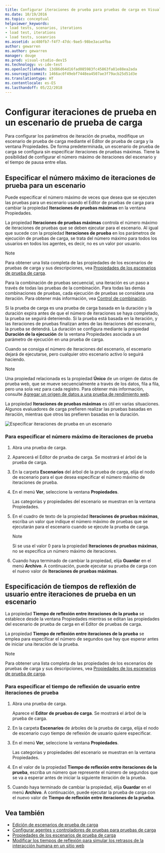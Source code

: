 ```yaml
---
title: Configurar iteraciones de prueba para pruebas de carga en Visual Studio
ms.date: 10/19/2016
ms.topic: conceptual
helpviewer_keywords:
- load tests, scenarios, iterations
- load test, iterations
- load tests, sceanrios
ms.assetid: ac480fb7-f4f7-47dc-9ae5-98be3aca4fba
author: gewarren
ms.author: gewarren
manager: douge
ms.prod: visual-studio-dev15
ms.technology: vs-ide-test
ms.openlocfilehash: 13d86d64d16fad085983fc45863fa81e88ea2ada
ms.sourcegitcommit: 1466ac0f49ebf7448ea4507ae3f79acb25d51d3e
ms.translationtype: HT
ms.contentlocale: es-ES
ms.lasthandoff: 05/22/2018
---
```

# <a name="configure-test-iterations-in-a-load-test-scenario"></a>Configurar iteraciones de prueba en un escenario de prueba de carga

Para configurar los parámetros de iteración de prueba, modifique un escenario de prueba de carga mediante el Editor de prueba de carga y la ventana Propiedades. De forma predeterminada, un escenario de prueba de carga se configura sin especificar iteraciones de pruebas máximas. Tiene la posibilidad de configurar el número máximo de iteraciones del escenario y el tiempo de pausa entre ellas.

## <a name="specify-the-maximum-test-iterations-for-a-scenario"></a>Especificar el número máximo de iteraciones de prueba para un escenario

Puede especificar el número máximo de veces que desea que se ejecuten las pruebas para un escenario usando el Editor de pruebas de carga para cambiar la propiedad **Iteraciones de pruebas máximas** en la ventana Propiedades.

La propiedad **Iteraciones de pruebas máximas** controla el número máximo de iteraciones de pruebas que se deben ejecutar para el escenario. Al igual que sucede con la propiedad **Iteraciones de prueba** en los parámetros de ejecución de pruebas de carga, se trata del número máximo para todos los usuarios en todos los agentes, es decir, no es un valor por usuario.

> [!NOTE]
> Para obtener una lista completa de las propiedades de los escenarios de pruebas de carga y sus descripciones, vea [Propiedades de los escenarios de prueba de carga](../test/load-test-scenario-properties.md).

 Para la combinación de pruebas secuencial, una iteración es un paso a través de todas las pruebas de la combinación. Para todas las demás combinaciones de pruebas, cada ejecución de pruebas se considera una iteración. Para obtener más información, vea [Control de combinación](../test/edit-the-test-mix-to-specify-which-web-browsers-types-in-a-load-test-scenario.md).

 Si la prueba de carga es una prueba de carga basada en la duración y la duración expira antes de que el número de iteraciones se haya completado, la prueba se seguirá deteniendo. Si la prueba está basada en la iteración, y las iteraciones de pruebas finalizan antes de las iteraciones del escenario, la prueba se detendrá. La duración se configura mediante la propiedad **Duración de la ejecución** de la ventana Propiedades asociada a un parámetro de ejecución en una prueba de carga.

 Cuando se consiga el número de iteraciones del escenario, el escenario dejará de ejecutarse, pero cualquier otro escenario activo lo seguirá haciendo.

> [!NOTE]
> Una propiedad relacionada es la propiedad **Único** de un origen de datos de prueba web, que se mueve secuencialmente a través de los datos, fila a fila, pero una sola vez para cada registro. Para obtener más información, consulte [Agregar un origen de datos a una prueba de rendimiento web](../test/add-a-data-source-to-a-web-performance-test.md).

 La propiedad **Iteraciones de pruebas máximas** es útil en varias situaciones. Algunos evaluadores de carga prefieren realizar las pruebas basadas en iteración, mientras que otros las prefieren basadas en la duración.

 ![Especificar iteraciones de prueba en un escenario](../test/media/loadtest_prop.png "LoadTest_Prop")

### <a name="to-specify-the-maximum-test-iterations"></a>Para especificar el número máximo de iteraciones de prueba

1. Abra una prueba de carga.

2. Aparecerá el Editor de prueba de carga. Se mostrará el árbol de la prueba de carga.

3. En la carpeta **Escenarios** del árbol de la prueba de carga, elija el nodo de escenario para el que desea especificar el número máximo de iteraciones de prueba.

4. En el menú **Ver**, seleccione la ventana **Propiedades**.

     Las categorías y propiedades del escenario se muestran en la ventana Propiedades.

5. En el cuadro de texto de la propiedad **Iteraciones de pruebas máximas**, escriba un valor que indique el número máximo de pruebas que se ejecutarán para el escenario cuando se ejecute la prueba de carga.

    > [!NOTE]
    > Si se usa el valor 0 para la propiedad **Iteraciones de pruebas máximas**, no se especifica un número máximo de iteraciones.

6. Cuando haya terminado de cambiar la propiedad, elija **Guardar** en el menú **Archivo**. A continuación, puede ejecutar su prueba de carga con el nuevo valor de **Iteraciones de pruebas máximas**.

## <a name="specify-think-times-between-test-iterations-for-a-scenario"></a>Especificación de tiempos de reflexión de usuario entre iteraciones de prueba en un escenario

La propiedad **Tiempo de reflexión entre iteraciones de la prueba** se establece desde la ventana Propiedades mientras se editan las propiedades del escenario de prueba de carga en el Editor de pruebas de carga.

La propiedad **Tiempo de reflexión entre iteraciones de la prueba** se emplea para especificar el número de segundos que hay que esperar antes de iniciar una iteración de la prueba.

> [!NOTE]
> Para obtener una lista completa de las propiedades de los escenarios de pruebas de carga y sus descripciones, vea [Propiedades de los escenarios de prueba de carga](../test/load-test-scenario-properties.md).

### <a name="to-specify-the-think-time-between-test-iterations"></a>Para especificar el tiempo de reflexión de usuario entre iteraciones de prueba

1. Abra una prueba de carga.

     Aparece el **Editor de pruebas de carga**. Se mostrará el árbol de la prueba de carga.

2. En la carpeta **Escenarios** de árboles de la prueba de carga, elija el nodo de escenario cuyo tiempo de reflexión de usuario quiere especificar.

3. En el menú **Ver**, seleccione la ventana **Propiedades**.

     Las categorías y propiedades del escenario se muestran en la ventana Propiedades.

4. En el valor de la propiedad **Tiempo de reflexión entre iteraciones de la prueba**, escriba un número que represente el número de segundos que se va a esperar antes de iniciar la siguiente iteración de la prueba.

5. Cuando haya terminado de cambiar la propiedad, elija **Guardar** en el menú **Archivo**. A continuación, puede ejecutar la prueba de carga con el nuevo valor de **Tiempo de reflexión entre iteraciones de la prueba**.

## <a name="see-also"></a>Vea también

- [Edición de escenarios de prueba de carga](../test/edit-load-test-scenarios.md)
- [Configurar agentes y controladores de pruebas para pruebas de carga](../test/configure-test-agents-and-controllers-for-load-tests.md)
- [Propiedades de los escenarios de prueba de carga](../test/load-test-scenario-properties.md)
- [Modificar los tiempos de reflexión para simular los retrasos de la interacción humana en un sitio web](../test/edit-think-times-in-load-test-scenarios.md)